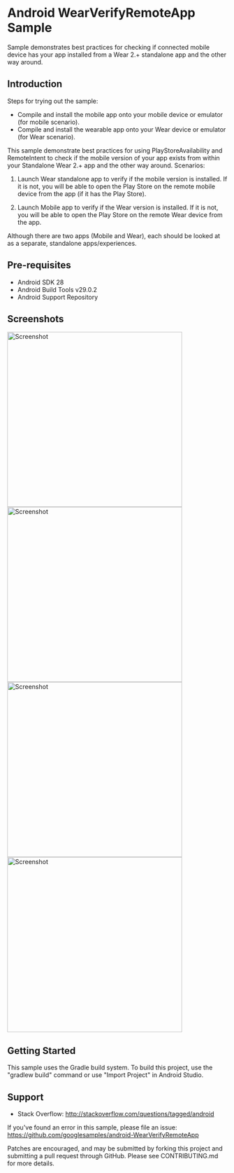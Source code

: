 
Android WearVerifyRemoteApp Sample
==================================

Sample demonstrates best practices for checking if connected mobile device has your app installed
from a Wear 2.+ standalone app and the other way around.

Introduction
------------

Steps for trying out the sample:
* Compile and install the mobile app onto your mobile device or emulator (for mobile
scenario).
* Compile and install the wearable app onto your Wear device or emulator (for Wear
scenario).

This sample demonstrate best practices for using PlayStoreAvailability and RemoteIntent to check
if the mobile version of your app exists from within your Standalone Wear 2.+ app and the other
way around. Scenarios:

1. Launch Wear standalone app to verify if the mobile version is installed. If it is not, you will
be able to open the Play Store on the remote mobile device from the app (if it has the Play Store).

2. Launch Mobile app to verify if the Wear version is installed. If it is not, you will
be able to open the Play Store on the remote Wear device from the app.

Although there are two apps (Mobile and Wear), each should be looked at as a separate, standalone
apps/experiences.

Pre-requisites
--------------

- Android SDK 28
- Android Build Tools v29.0.2
- Android Support Repository

Screenshots
-------------

<img src="screenshots/wear-1.png" height="400" alt="Screenshot"/> <img src="screenshots/wear-2.png" height="400" alt="Screenshot"/> <img src="screenshots/mobile-1.png" height="400" alt="Screenshot"/> <img src="screenshots/mobile-2.png" height="400" alt="Screenshot"/> 

Getting Started
---------------

This sample uses the Gradle build system. To build this project, use the
"gradlew build" command or use "Import Project" in Android Studio.

Support
-------

- Stack Overflow: http://stackoverflow.com/questions/tagged/android

If you've found an error in this sample, please file an issue:
https://github.com/googlesamples/android-WearVerifyRemoteApp

Patches are encouraged, and may be submitted by forking this project and
submitting a pull request through GitHub. Please see CONTRIBUTING.md for more details.
